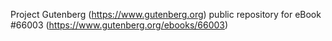Project Gutenberg (https://www.gutenberg.org) public repository for
eBook #66003 (https://www.gutenberg.org/ebooks/66003)
